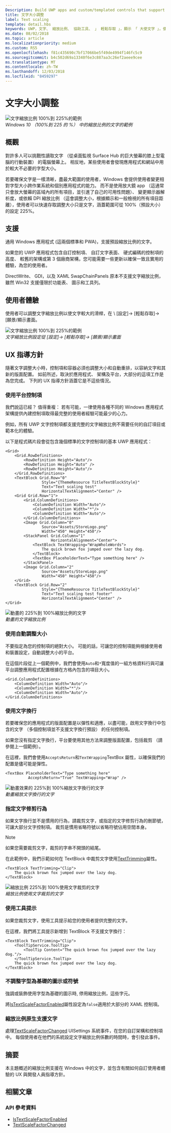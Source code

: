 ```yaml
---
Description: Build UWP apps and custom/templated controls that support platform text scaling.
title: 文字大小調整
label: Text scaling
template: detail.hbs
keywords: UWP，文字、 縮放比例、 協助工具、 」 輕鬆存取 」，顯示 「 大使文字 」，使用者互動，輸入
ms.date: 08/02/2018
ms.topic: article
ms.localizationpriority: medium
ms.custom: RS5
ms.openlocfilehash: f81c435690c7bf17066be5f49de4994f146fc5c9
ms.sourcegitcommit: b4c502d69a13340f6e3c887aa3c26ef2aeee9cee
ms.translationtype: MT
ms.contentlocale: zh-TW
ms.lasthandoff: 12/03/2018
ms.locfileid: "8459297"
---
```

# <a name="text-scaling"></a>文字大小調整

![文字縮放比例 100%到 225%的範例](images/coretext/text-scaling-news-hero-small.png)  
*Windows 10 （100%到 225 的 %） 中的縮放比例的文字的範例*

## <a name="overview"></a>概觀

對許多人可以挑戰性讀取文字 （從桌面監視 Surface Hub 的巨大螢幕的膝上型電腦的行動裝置） 的電腦螢幕上。 相反地，某些使用者會發現應用程式和網站中用於較大不必要的字型大小。

若要確保文字是一樣清晰，盡最大範圍的使用者，Windows 會提供使用者變更相對字型大小跨作業系統和個別應用程式的能力。 而不是使用放大鏡 app （這通常只會放大螢幕的區域內的所有項目，並引進了自己的可用性問題）、 變更顯示器解析度，或依賴 DPI 縮放比例 （這會調整大小，根據顯示和一般檢視的所有項目距離），使用者可以快速存取調整大小只是文字，涵蓋範圍可從 100%（預設大小） 的設定 225%。

## <a name="support"></a>支援

通用 Windows 應用程式 (這兩個標準和 PWA)，支援預設縮放比例的文字。

如果您的 UWP 應用程式包含自訂控制項、 自訂文字表面、 硬式編碼的控制項的高度、 較舊的架構或第 3 個廠商架構，您可能需要一些更新以確保一致且實用的體驗，為您的使用者。  

DirectWrite、 GDI，以及 XAML SwapChainPanels 原本不支援文字縮放比例，雖然 Win32 支援僅限於功能表、 圖示和工具列。  

<!-- If you want to support text scaling in your application with these frameworks, you’ll need to support the text scaling change event outlined below and provide alternative sizes for your UI and content.   -->

## <a name="user-experience"></a>使用者體驗

使用者可以調整文字縮放比例以使文字較大的滑桿，在 \ [設定]-> [輕鬆存取]-> [願景/顯示畫面。

![文字縮放比例 100%到 225%的範例](images/coretext/text-scaling-settings-100-small.png)  
*文字縮放比例設定從 [設定]-> [輕鬆存取]-> [願景/顯示畫面*

## <a name="ux-guidance"></a>UX 指導方針

隨著文字調整大小時，控制項和容器必須也調整大小和自動重排，以容納文字和其新的版面配置。 如前所述，取決於應用程式、 架構及平台，大部分的這項工作是為您完成。 下列的 UX 指導方針涵蓋它是不這些情況。

### <a name="use-the-platform-controls"></a>使用平台控制項

我們說這已經？ 值得重複： 若有可能，一律使用各種不同的 Windows 應用程式架構提供內建控制項取得最完整的使用者經驗可能最少的心力。

例如，所有 UWP 文字控制項都支援完整的文字縮放比例不需要任何的自訂項目或範本化的體驗。

以下是程式碼片段會從包含幾個標準的文字控制項的基本 UWP 應用程式：

``` xaml
<Grid>
    <Grid.RowDefinitions>
        <RowDefinition Height="Auto"/>
        <RowDefinition Height="Auto" />
        <RowDefinition Height="Auto"/>
    </Grid.RowDefinitions>
    <TextBlock Grid.Row="0" 
                Style="{ThemeResource TitleTextBlockStyle}"
                Text="Text scaling test" 
                HorizontalTextAlignment="Center" />
    <Grid Grid.Row="1">
        <Grid.ColumnDefinitions>
            <ColumnDefinition Width="Auto"/>
            <ColumnDefinition Width="*"/>
            <ColumnDefinition Width="Auto"/>
        </Grid.ColumnDefinitions>
        <Image Grid.Column="0" 
                Source="Assets/StoreLogo.png" 
                Width="450" Height="450"/>
        <StackPanel Grid.Column="1" 
                    HorizontalAlignment="Center">
            <TextBlock TextWrapping="WrapWholeWords">
                The quick brown fox jumped over the lazy dog.
            </TextBlock>
            <TextBox PlaceholderText="Type something here" />
        </StackPanel>
        <Image Grid.Column="2" 
                Source="Assets/StoreLogo.png" 
                Width="450" Height="450"/>
    </Grid>
    <TextBlock Grid.Row="2" 
                Style="{ThemeResource TitleTextBlockStyle}"
                Text="Text scaling test footer" 
                HorizontalTextAlignment="Center" />
</Grid>
```

![動畫的 225%到 100%縮放比例的文字](images/coretext/text-scaling.gif)  
*動畫的文字縮放比例*

### <a name="use-auto-sizing"></a>使用自動調整大小

不要指定為您的控制項的絕對大小。 可能的話，可讓您的控制項能夠根據使用者和裝置設定，自動調整大小的平台。  

在這個片段從上一個範例中，我們會使用`Auto`和`*`寬度值的一組方格資料行與可讓平台調整應用程式配置根據在方格內包含的項目大小。

``` xaml
<Grid.ColumnDefinitions>
    <ColumnDefinition Width="Auto"/>
    <ColumnDefinition Width="*"/>
    <ColumnDefinition Width="Auto"/>
</Grid.ColumnDefinitions>
```

### <a name="use-text-wrapping"></a>使用文字換行

若要確保您的應用程式的版面配置是以彈性和適應，以盡可能，啟用文字換行中包含的文字 （多個控制項並不支援文字換行預設） 的任何控制項。

如果您沒有指定文字換行，平台要使用其他方法來調整版面配置，包括裁剪 （請參閱上一個範例）。

在這裡，我們會使用`AcceptsReturn`和`TextWrapping`TextBox 屬性，以確保我們的配置是儘可能是彈性。

``` xaml
<TextBox PlaceholderText="Type something here" 
          AcceptsReturn="True" TextWrapping="Wrap" />
```

![動畫效果的 225%到 100%縮放文字換行的文字](images/coretext/text-scaling-textwrap.gif)  
*動畫縮放文字換行的文字*

### <a name="specify-text-trimming-behavior"></a>指定文字修剪行為

如果文字換行並不是慣用的行為，請裁剪文字，或指定的文字修剪行為的刪節號，可讓大部分文字控制項。 裁剪是慣用省略符號以省略符號佔用空間本身。

> [!NOTE]
> 如果您需要裁剪文字，裁剪的字串不開頭的結尾。

在此範例中，我們示範如何在 TextBlock 中裁剪文字使用[TextTrimming](https://docs.microsoft.com/uwp/api/windows.ui.xaml.controls.textblock.texttrimming)屬性。

``` xaml
<TextBlock TextTrimming="Clip">
    The quick brown fox jumped over the lazy dog.
</TextBlock>
```

![縮放比例 225%到 100%使用文字裁剪的文字](images/coretext/text-scaling-clipping-small.png)  
*縮放比例使用文字裁剪的文字*

### <a name="use-a-tooltip"></a>使用工具提示

如果您裁剪文字，使用工具提示給您的使用者提供完整的文字。

在這裡，我們將工具提示新增到 TextBlock 不支援文字換行：

``` xaml
<TextBlock TextTrimming="Clip">
    <ToolTipService.ToolTip>
        <ToolTip Content="The quick brown fox jumped over the lazy dog."/>
    </ToolTipService.ToolTip>
    The quick brown fox jumped over the lazy dog.
</TextBlock>
```

### <a name="dont-scale-font-based-icons-or-symbols"></a>不調整字型為基礎的圖示或符號

強調或裝飾使用字型為基礎的圖示時, 停用縮放比例，這些字元。

將[IsTextScaleFactorEnabled](https://docs.microsoft.com/uwp/api/windows.ui.xaml.controls.control.istextscalefactorenabled)屬性設定為`false`適用於大部分的 XAML 控制項。

### <a name="support-text-scaling-natively"></a>縮放比例原生支援文字

處理[TextScaleFactorChanged](https://docs.microsoft.com/uwp/api/windows.ui.viewmanagement.uisettings.textscalefactorchanged) UISettings 系統事件，在您的自訂架構和控制項中。 每個使用者在他們的系統設定文字縮放比例係數的時間時，會引發此事件。

## <a name="summary"></a>摘要

本主題概述的縮放比例支援在 Windows 中的文字，並包含有關如何自訂使用者體驗的 UX 與開發人員指導方針。

## <a name="related-articles"></a>相關文章

### <a name="api-reference"></a>API 參考資料

- [IsTextScaleFactorEnabled](https://docs.microsoft.com/uwp/api/windows.ui.xaml.controls.control.istextscalefactorenabled)
- [TextScaleFactorChanged](https://docs.microsoft.com/uwp/api/windows.ui.viewmanagement.uisettings.textscalefactorchanged)
